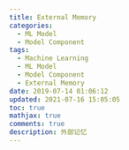 ```yaml
---
title: External Memory
categories:
  - ML Model
  - Model Component
tags:
  - Machine Learning
  - ML Model
  - Model Component
  - External Memory
date: 2019-07-14 01:06:12
updated: 2021-07-16 15:05:05
toc: true
mathjax: true
comments: true
description: 外部记忆
---
```


